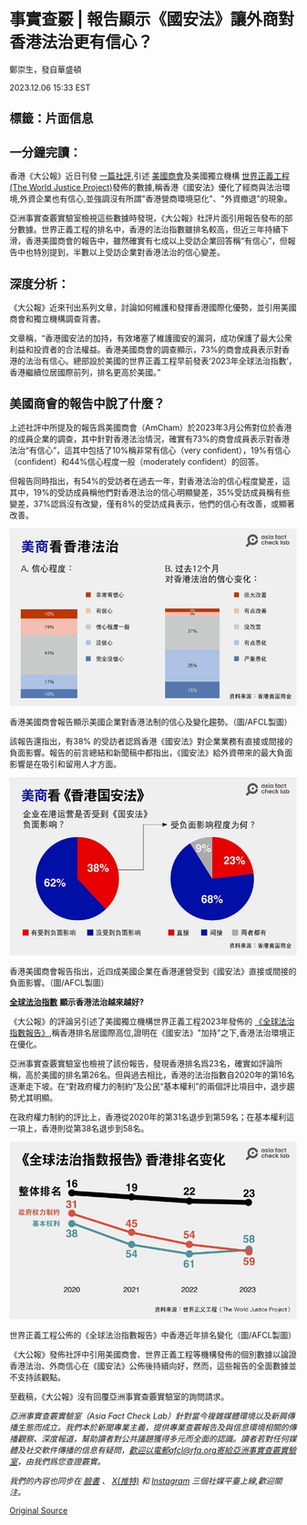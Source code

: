 # 事實查覈 | 報告顯示《國安法》讓外商對香港法治更有信心？

鄭崇生，發自華盛頓

2023.12.06 15:33 EST

## 標籤：片面信息

## 一分鐘完讀：

香港《大公報》近日刊發 [一篇社評](https://web.archive.org/web/20231130020005/http:/www.takungpao.com/opinion/233114/2023/1130/917861.html),引述 [美國商會](https://www.amcham.org.hk/sites/default/files/content-files/2023%20AmCham%20Members%20Sentiment%20Survey%20-%20Findings%20Report%20(2).pdf)及美國獨立機構 [世界正義工程(The World Justice Project)](https://worldjusticeproject.org/rule-of-law-index/global/2023/Hong%20Kong%20SAR%2C%20China/Fundamental%20Rights/)發佈的數據,稱香港《國安法》優化了經商與法治環境,外資企業也有信心,並強調沒有所謂"香港營商環境惡化"、"外資撤退"的現象。

亞洲事實查覈實驗室檢視這些數據時發現，《大公報》社評片面引用報告發布的部分數據。世界正義工程的排名中，香港的法治指數雖排名較高，但近三年持續下滑，香港美國商會的報告中，雖然確實有七成以上受訪企業回答稱“有信心”，但報告中也特別提到，半數以上受訪企業對香港法治的信心變差。

## 深度分析：

《大公報》近來刊出系列文章，討論如何維護和發揮香港國際化優勢，並引用美國商會和獨立機構調查背書。

文章稱，“香港國安法的加持，有效堵塞了維護國安的漏洞，成功保護了最大公衆利益和投資者的合法權益。香港美國商會的調查顯示，73%的商會成員表示對香港的法治有信心。總部設於美國的世界正義工程早前發表‘2023年全球法治指數’，香港繼續位居國際前列，排名更高於美國。”

## 美國商會的報告中說了什麼？

上述社評中所提及的報告爲美國商會（AmCham）於2023年3月公佈對位於香港的成員企業的調查，其中針對香港法治情況，確實有73%的商會成員表示對香港法治“有信心”，這其中包括了10%稱非常有信心（very confident），19%有信心（confident）和44%信心程度一般（moderately confident）的回答。

但報告同時指出，有54%的受訪者在過去一年，對香港法治的信心程度變差，這其中，19%的受訪成員稱他們對香港法治的信心明顯變差，35%受訪成員稱有些變差，37%認爲沒有改變，僅有8%的受訪成員表示，他們的信心有改善，或顯著改善。

![香港美國商會報告顯示美國企業對香港法制的信心及變化趨勢。（圖/AFCL製圖）](images/DUWBRXSZLPGVNXKQBVKQLFCKUQ.png)

香港美國商會報告顯示美國企業對香港法制的信心及變化趨勢。（圖/AFCL製圖）

該報告還指出，有38% 的受訪者認爲香港《國安法》對企業業務有直接或間接的負面影響。報告的前言總結和新聞稿中都指出，《國安法》給外資帶來的最大負面影響是在吸引和留用人才方面。

![香港美國商會報告指出，近四成美國企業在香港運營受到《國安法》直接或間接的負面影響。（圖/AFCL製圖）](images/OQR6NCWAEFDGJCGZYMJFRJ3JHY.png)

香港美國商會報告指出，近四成美國企業在香港運營受到《國安法》直接或間接的負面影響。（圖/AFCL製圖）

[**全球法治指數**](https://worldjusticeproject.org/rule-of-law-index/downloads/WJPInsights2023.pdf)  **顯示香港法治越來越好?**

《大公報》的評論另引述了美國獨立機構世界正義工程2023年發佈的 [《全球法治指數報告》](https://worldjusticeproject.org/rule-of-law-index/downloads/WJPInsights2023.pdf),稱香港排名居國際高位,證明在《國安法》"加持"之下,香港法治環境正在優化。

亞洲事實查覈實驗室也檢視了該份報告，發現香港排名爲23名，確實如評論所稱，高於美國的排名第26名。但與過去相比，香港的法治指數自2020年的第16名逐漸走下坡。在“對政府權力的制約”及公民“基本權利”的兩個評比項目中，退步趨勢尤其明顯。

在政府權力制約的評比上，香港從2020年的第31名退步到第59名；在基本權利這一項上，香港則從第38名退步到58名。

![世界正義工程公佈的《全球法治指數報告》中香港近年排名變化（圖/AFCL製圖）](images/XY4UGC3LWUZ6XXZO4ORDVBYMLA.png)

世界正義工程公佈的《全球法治指數報告》中香港近年排名變化（圖/AFCL製圖）

《大公報》發佈社評中引用美國商會、世界正義工程等機構發佈的個別數據以論證香港法治、外商信心在《國安法》公佈後持續向好，然而，這些報告的全面數據並不支持該觀點。

至截稿，《大公報》沒有回覆亞洲事實查覈實驗室的詢問請求。

*亞洲事實查覈實驗室（Asia Fact Check Lab）針對當今複雜媒體環境以及新興傳播生態而成立。我們本於新聞專業主義，提供專業查覈報告及與信息環境相關的傳播觀察、深度報道，幫助讀者對公共議題獲得多元而全面的認識。讀者若對任何媒體及社交軟件傳播的信息有疑問，歡迎以電郵afcl@rfa.org寄給亞洲事實查覈實驗室，由我們爲您查證覈實。*

*我們的內容也同步在*  [*臉書*](https://www.facebook.com/asiafactchecklabcn/)  *、*  [*X(推特)*](https://twitter.com/asiafactcheckcn)  *和*  [*Instagram*](https://www.instagram.com/asiafactchecklab/)  *三個社媒平臺上線,歡迎關注。*



[Original Source](https://www.rfa.org/mandarin/shishi-hecha/hc-12062023153117.html)